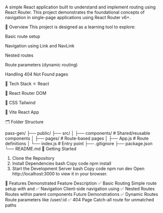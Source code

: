 A simple React application built to understand and implement routing using React Router. This project demonstrates the foundational concepts of navigation in single-page applications using React Router v6+.

📌 Overview
This project is designed as a learning tool to explore:

Basic route setup

Navigation using Link and NavLink

Nested routes

Route parameters (dynamic routing)

Handling 404 Not Found pages

🧰 Tech Stack
⚛️ React

🚦 React Router DOM

💅 CSS Tailwind

🔧 Vite  React App

🗂️ Folder Structure

pass-gen/
├── public/
├── src/
│   ├── components/       # Shared/reusable components
│   ├── pages/            # Route-based pages
│   ├── App.js            # Route definitions
│   └── index.js          # Entry point
├── .gitignore
├── package.json
└── README.md
🚀 Getting Started
1. Clone the Repository
2. Install Dependencies
bash
Copy code
npm install
3. Start the Development Server
bash
Copy code
npm run dev 
Open http://localhost:3000 to view it in your browser.

🧪 Features Demonstrated
Feature	Description
✅ Basic Routing	Simple route setup with <Routes> and <Route>
✅ Navigation	Client-side navigation using <Link>
✅ Nested Routes	Routes within parent components
Future Demonstrations
✅ Dynamic Routes	Route parameters like /user/:id
✅ 404 Page	Catch-all route for unmatched paths
